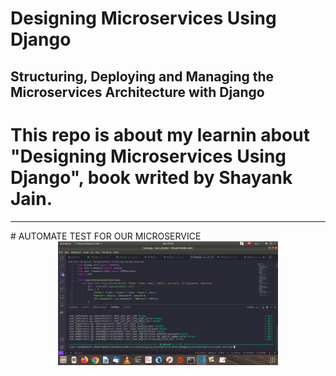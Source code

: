 # Designing Microservices Using Django

## Structuring, Deploying and Managing the Microservices Architecture with Django


<h1>
This repo is about my learnin about "Designing Microservices Using Django", book writed by Shayank Jain.
</h1>
<hr>
<!--
<p>
The primary goal of the book is to provide the information and skills that are
necessary to deploy the microservice architecture with Django. The book contains
real-life examples that  show  how to install, configure, and manage the
Django application, as well as how to integrate it into other third-party solutions for
deployment.
</p>
<hr>
-->
# AUTOMATE TEST FOR OUR MICROSERVICE
<div align="center">
    <img src="screeshot/tests_user_service.png" width="70%">
</div>